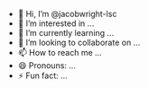 - 👋 Hi, I’m @jacobwright-lsc
- 👀 I’m interested in ...
- 🌱 I’m currently learning ...
- 💞️ I’m looking to collaborate on ...
- 📫 How to reach me ...
- 😄 Pronouns: ...
- ⚡ Fun fact: ...

<!---
jacobwright-lsc/jacobwright-lsc is a ✨ special ✨ repository because its `README.md` (this file) appears on your GitHub profile.
You can click the Preview link to take a look at your changes.
--->
